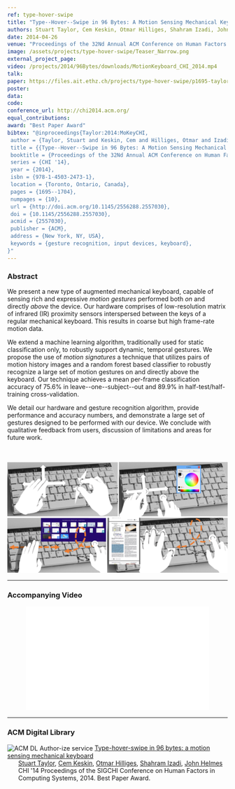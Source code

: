 ```yaml
---
ref: type-hover-swipe
title: "Type--Hover--Swipe in 96 Bytes: A Motion Sensing Mechanical Keyboard"
authors: Stuart Taylor, Cem Keskin, Otmar Hilliges, Shahram Izadi, John Helmes
date: 2014-04-26
venue: "Proceedings of the 32Nd Annual ACM Conference on Human Factors in Computing Systems"
image: /assets/projects/type-hover-swipe/Teaser_Narrow.png
external_project_page: 
video: /projects/2014/96Bytes/downloads/MotionKeyboard_CHI_2014.mp4
talk: 
paper: https://files.ait.ethz.ch/projects/type-hover-swipe/p1695-taylor(MotionKeyboard).pdf
poster: 
data: 
code: 
conference_url: http://chi2014.acm.org/
equal_contributions: 
award: "Best Paper Award"
bibtex: "@inproceedings{Taylor:2014:MoKeyCHI,
 author = {Taylor, Stuart and Keskin, Cem and Hilliges, Otmar and Izadi, Shahram and Helmes, John},
 title = {{Type--Hover--Swipe in 96 Bytes: A Motion Sensing Mechanical Keyboard}},
 booktitle = {Proceedings of the 32Nd Annual ACM Conference on Human Factors in Computing Systems},
 series = {CHI '14},
 year = {2014},
 isbn = {978-1-4503-2473-1},
 location = {Toronto, Ontario, Canada},
 pages = {1695--1704},
 numpages = {10},
 url = {http://doi.acm.org/10.1145/2556288.2557030},
 doi = {10.1145/2556288.2557030},
 acmid = {2557030},
 publisher = {ACM},
 address = {New York, NY, USA},
 keywords = {gesture recognition, input devices, keyboard},
}"
---
```


<h3>Abstract</h3>
<p>We present a new type of augmented mechanical keyboard, capable of sensing rich and expressive <em>motion gestures</em> performed both <em>on</em> and directly <em>above</em> the device. 
    Our hardware comprises of low-resolution matrix of infrared (IR) proximity sensors interspersed between the keys of a regular mechanical keyboard. This results in coarse but high frame-rate motion data.</p> 
<p>We extend a machine learning algorithm, traditionally used for static classification only, to robustly support dynamic, temporal gestures. We propose the use of <em>motion signatures</em> a technique that utilizes pairs of motion history images and a random forest based classifier to robustly recognize a large set of motion gestures on and directly above the keyboard. 
    Our technique achieves a mean per-frame classification accuracy of 75.6% in leave--one--subject--out and 89.9% in half-test/half-training cross-validation.</p>
<p>We detail our hardware and gesture recognition algorithm, provide performance and accuracy numbers, and demonstrate a large set of gestures designed to be performed with our device. We conclude with qualitative feedback from users, discussion of limitations and areas for future work.</p>  

 
<br><br> <img class="halfcol" src="/assets/projects/type-hover-swipe/Teaser.png" alt="Teaser-Picture" />
<hr />
 

<h3>Accompanying Video</h3>
<div class="video" align="center">
    <iframe width="420" height="237" src="//www.youtube.com/embed/Y3dUeGNIX4M?rel=0" frameborder="0" allowfullscreen></iframe>
</div>   
<hr />

    
   
<h3>ACM Digital Library</h3>
<div class="acm_dl">
 <!-- ACM DL Article: Type-hover-swipe in 96 bytes: a motion sensing mechanical keyboard -->
<div class="acmdlitem" id="item2557030">
    <img src="http://dl.acm.org/images/oa.gif" width="25" height="25" border="0" alt="ACM DL Author-ize service" style="vertical-align:middle"/>
    <a href="http://dl.acm.org/authorize?N88549" title="Type-hover-swipe in 96 bytes: a motion sensing mechanical keyboard">Type-hover-swipe in 96 bytes: a motion sensing mechanical keyboard</a><div style="margin-left:25px">
    <a href="http://dl.acm.org/author_page.cfm?id=81381590706" >Stuart Taylor</a>, <a href="http://dl.acm.org/author_page.cfm?id=81438593393" >Cem Keskin</a>, 
    <a href="http://dl.acm.org/author_page.cfm?id=81309495440" >Otmar Hilliges</a>, <a href="http://dl.acm.org/author_page.cfm?id=81328488768" >Shahram Izadi</a>, 
    <a href="http://dl.acm.org/author_page.cfm?id=81414621181" >John Helmes</a>
    <br />CHI '14 Proceedings of the SIGCHI Conference on Human Factors in Computing Systems,&nbsp;2014. Best Paper Award.
</div>
</div>